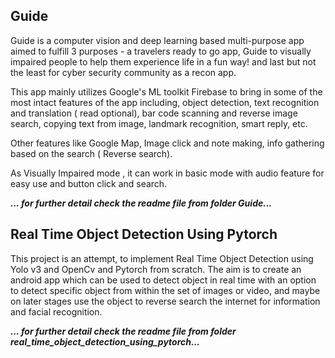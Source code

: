 ## Guide  
Guide is a computer vision and deep learning based multi-purpose app aimed to fulfill 3 purposes - a travelers ready to go app, Guide to visually impaired people to help them experience life in a fun way! and last but not the least for cyber security community as a recon app.

This app mainly utilizes Google's ML toolkit Firebase to bring in some of the most intact features of the app including, object detection, text recognition and translation ( read optional), bar code scanning and reverse image search, copying text from image, landmark recognition, smart reply, etc.

Other features like Google Map, Image click and note making, info gathering based on the search ( Reverse search).

As Visually Impaired mode , it can work in basic mode with audio feature for easy use and button click and search.

***... for further detail check the readme file from folder Guide...***

## Real Time Object Detection Using Pytorch
This project is an attempt, to implement Real Time Object Detection using Yolo v3 and OpenCv and Pytorch from scratch. The aim is to create an android app which can be used to detect object in real time with an option to detect specific object from within the set of images or video, and maybe on later stages use the object to reverse search the internet for information and facial recognition.

***... for further detail check the readme file from folder real_time_object_detection_using_pytorch...***
